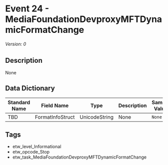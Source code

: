 # Event 24 - MediaFoundationDevproxyMFTDynamicFormatChange
###### Version: 0

## Description
None

## Data Dictionary
|Standard Name|Field Name|Type|Description|Sample Value|
|---|---|---|---|---|
|TBD|FormatInfoStruct|UnicodeString|None|`None`|

## Tags
* etw_level_Informational
* etw_opcode_Stop
* etw_task_MediaFoundationDevproxyMFTDynamicFormatChange